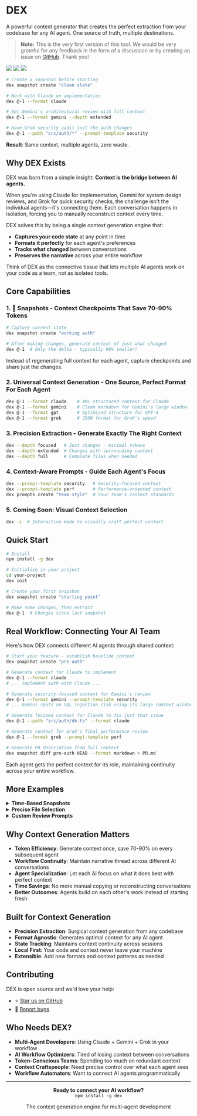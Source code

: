 # DEX
A powerful context generator that creates the perfect extraction from your codebase for any AI agent. One source of truth, multiple destinations.

> **Note:** This is the very first version of this tool. We would be very grateful for any feedback in the form of a discussion or by creating an issue on [GitHub](https://github.com/scottbaggett/dex/issues). Thank you\!

<p align="">
  <img src="https://img.shields.io/badge/Token_Savings-70--90%25-cyan?style=for-the-badge" />
  <img src="https://img.shields.io/badge/Agents-Claude_|_Gemini_|_GPT_|_Grok_|_THE_REST_-cyan?style=for-the-badge" />
  <img src="https://img.shields.io/badge/Context-Perfectly_Preserved-cyan?style=for-the-badge" />
</p>


```bash
# Create a snapshot before starting
dex snapshot create "clean slate"

# Work with Claude on implementation
dex @-1 --format claude

# Get Gemini's architectural review with full context
dex @-1 --format gemini --depth extended

# Have Grok security audit just the auth changes
dex @-1 --path "src/auth/*" --prompt-template security
```

**Result**: Same context, multiple agents, zero waste.

##  Why DEX Exists

DEX was born from a simple insight: **Context is the bridge between AI agents.**

When you're using Claude for implementation, Gemini for system design reviews, and Grok for quick security checks, the challenge isn't the individual agents—it's connecting them. Each conversation happens in isolation, forcing you to manually reconstruct context every time.

DEX solves this by being a single context generation engine that:
- **Captures your code state** at any point in time
- **Formats it perfectly** for each agent's preferences
- **Tracks what changed** between conversations
- **Preserves the narrative** across your entire workflow

Think of DEX as the connective tissue that lets multiple AI agents work on your code as a team, not as isolated tools.

## Core Capabilities

### 1. 📸 **Snapshots** - Context Checkpoints That Save 70-90% Tokens
```bash
# Capture current state
dex snapshot create "working auth"

# After making changes, generate context of just what changed
dex @-1  # Only the delta - typically 90% smaller!
```

Instead of regenerating full context for each agent, capture checkpoints and share just the changes.

### 2. **Universal Context Generation** - One Source, Perfect Format For Each Agent
```bash
dex @-1 --format claude    # XML-structured context for Claude
dex @-1 --format gemini    # Clean markdown for Gemini's large window
dex @-1 --format gpt       # Optimized structure for GPT-4
dex @-1 --format grok      # JSON format for Grok's speed
```

### 3. **Precision Extraction** - Generate Exactly The Right Context
```bash
dex --depth focused   # Just changes - minimal tokens
dex --depth extended  # Changes with surrounding context
dex --depth full      # Complete files when needed
```

### 4. **Context-Aware Prompts** - Guide Each Agent's Focus
```bash
dex --prompt-template security   # Security-focused context
dex --prompt-template perf       # Performance-oriented context
dex prompts create "team-style"  # Your team's context standards
```

### 5. **Coming Soon: Visual Context Selection**
```bash
dex -i  # Interactive mode to visually craft perfect context
```

## Quick Start

```bash
# Install
npm install -g dex

# Initialize in your project
cd your-project
dex init

# Create your first snapshot
dex snapshot create "starting point"

# Make some changes, then extract
dex @-1  # Changes since last snapshot
```

##  Real Workflow: Connecting Your AI Team

Here's how DEX connects different AI agents through shared context:

```bash
# Start your feature - establish baseline context
dex snapshot create "pre-auth"

# Generate context for Claude to implement
dex @-1 --format claude
# ... implement auth with Claude ...

# Generate security-focused context for Gemini's review
dex @-1 --format gemini --prompt-template security
# ... Gemini spots an SQL injection risk using its large context window ...

# Generate focused context for Claude to fix just that issue
dex @-1 --path "src/auth/db.ts" --format claude

# Generate context for Grok's final performance review
dex @-1 --format grok --prompt-template perf

# Generate PR description from full context
dex snapshot diff pre-auth HEAD --format markdown > PR.md
```

Each agent gets the perfect context for its role, maintaining continuity across your entire workflow.

## More Examples

<details>
<summary><strong>Time-Based Snapshots</strong></summary>

```bash
# Reference by time
dex @2h   # Changes from 2 hours ago
dex @1d   # Changes from yesterday

# Reference by name
dex snapshot create "before-refactor"
dex before-refactor  # Use it like a git ref

# Manage snapshots
dex snapshot list
dex snapshot clean --older-than 7d
```
</details>

<details>
<summary><strong>Precise File Selection</strong></summary>

```bash
# Just TypeScript files
dex -t ts,tsx

# Just the API layer
dex -p "src/api/**"

# Exclude tests
dex -x "**/*.test.ts"

# Combine filters
dex @-1 -t ts -p "src/api" -x "*.test.ts" --format claude
```
</details>

<details>
<summary><strong>Custom Review Prompts</strong></summary>

Create `.dex/prompts/architecture.yml`:
```yaml
name: Architecture Review
description: Check architectural decisions
instructions: |
  Review these changes for:
  - Separation of concerns
  - Proper abstraction levels
  - API design consistency
```

Use it:
```bash
dex --prompt-template architecture
```
</details>

## Why Context Generation Matters

- **Token Efficiency**: Generate context once, save 70-90% on every subsequent agent
- **Workflow Continuity**: Maintain narrative thread across different AI conversations
- **Agent Specialization**: Let each AI focus on what it does best with perfect context
- **Time Savings**: No more manual copying or reconstructing conversations
- **Better Outcomes**: Agents build on each other's work instead of starting fresh

## Built for Context Generation

- **Precision Extraction**: Surgical context generation from any codebase
- **Format Agnostic**: Generates optimal context for any AI agent
- **State Tracking**: Maintains context continuity across sessions
- **Local First**: Your code and context never leave your machine
- **Extensible**: Add new formats and context patterns as needed

## Contributing

DEX is open source and we'd love your help:

- ⭐ [Star us on GitHub](https://github.com/scottbaggett/dex)
- 🐛 [Report bugs](https://github.com/scottbaggett/dex/issues)

## Who Needs DEX?

- **Multi-Agent Developers**: Using Claude + Gemini + Grok in your workflow
- **AI Workflow Optimizers**: Tired of losing context between conversations  
- **Token-Conscious Teams**: Spending too much on redundant context
- **Context Craftspeople**: Need precise control over what each agent sees
- **Workflow Automators**: Want to connect AI agents programmatically

---

<p align="center">
  <strong>Ready to connect your AI workflow?</strong><br/>
  <code>npm install -g dex</code>
</p>

<p align="center">
  The context generation engine for multi-agent development
</p>
